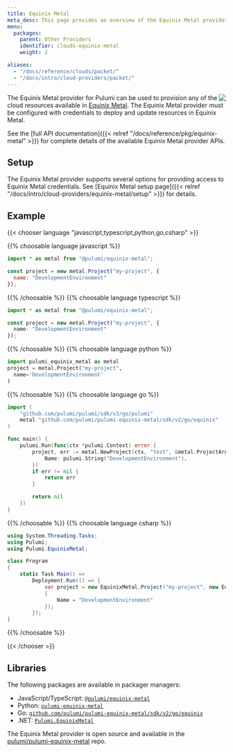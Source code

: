 ```yaml
---
title: Equinix Metal
meta_desc: This page provides an overview of the Equinix Metal provider for Pulumi.
menu:
  packages:
    parent: Other Providers
    identifier: clouds-equinix-metal
    weight: 2

aliases:
  - "/docs/reference/clouds/packet/"
  - "/docs/intro/cloud-providers/packet/"
---
```


<img src="/logos/tech/equinix-metal.svg" align="right" class="h-16 px-8 pb-4">

The Equinix Metal provider for Pulumi can be used to provision any of the cloud resources available in [Equinix Metal](https://metal.equinix.com/).
The Equinix Metal provider must be configured with credentials to deploy and update resources in Equinix Metal.

See the [full API documentation]({{< relref "/docs/reference/pkg/equinix-metal" >}}) for complete details of the available Equinix Metal provider APIs.

## Setup

The Equinix Metal provider supports several options for providing access to Equinix Metal credentials. See
[Equinix Metal setup page]({{< relref "/docs/intro/cloud-providers/equinix-metal/setup" >}}) for details.

## Example

{{< chooser language "javascript,typescript,python,go,csharp" >}}

{{% choosable language javascript %}}

```javascript
import * as metal from "@pulumi/equinix-metal";

const project = new metal.Project("my-project", {
  name: "DevelopmentEnvironment"
});
```

{{% /choosable %}}
{{% choosable language typescript %}}

```typescript
import * as metal from "@pulumi/equinix-metal";

const project = new metal.Project("my-project", {
  name: "DevelopmentEnvironment"
});
```

{{% /choosable %}}
{{% choosable language python %}}

```python
import pulumi_equinix_metal as metal
project = metal.Project("my-project",
  name='DevelopmentEnvironment'
)
```

{{% /choosable %}}
{{% choosable language go %}}

```go
import (
	"github.com/pulumi/pulumi/sdk/v3/go/pulumi"
	metal "github.com/pulumi/pulumi-equinix-metal/sdk/v2/go/equinix"
)

func main() {
	pulumi.Run(func(ctx *pulumi.Context) error {
		project, err := metal.NewProject(ctx, "test", &metal.ProjectArgs{
			Name: pulumi.String("DevelopmentEnvironment"),
		})
		if err != nil {
			return err
		}

		return nil
	})
}
```

{{% /choosable %}}
{{% choosable language csharp %}}

```csharp
using System.Threading.Tasks;
using Pulumi;
using Pulumi.EquinixMetal;

class Program
{
    static Task Main() =>
        Deployment.Run(() => {
            var project = new EquinixMetal.Project("my-project", new EquinixMetal.ProjectArgs
            {
                Name = "DevelopmentEnvironment"
            });
        });
}
```

{{% /choosable %}}

{{< /chooser >}}

## Libraries

The following packages are available in packager managers:

* JavaScript/TypeScript: [`@pulumi/equinix-metal`](https://www.npmjs.com/package/@pulumi/equinix-metal)
* Python: [`pulumi-equinix-metal`](https://pypi.org/project/pulumi-equinix-metal/)
* Go: [`github.com/pulumi/pulumi-equinix-metal/sdk/v2/go/equinix`](https://github.com/pulumi/pulumi-equinix-metal)
* .NET: [`Pulumi.EquinixMetal`](https://www.nuget.org/packages/Pulumi.EquinixMetal)

The Equinix Metal provider is open source and available in the [pulumi/pulumi-equinix-metal](https://github.com/pulumi/pulumi-equinix-metal) repo.

